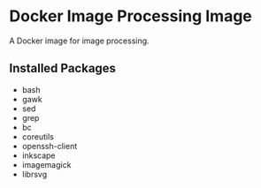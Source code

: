 # Docker Image Processing Image

A Docker image for image processing.

## Installed Packages

- bash
- gawk
- sed
- grep
- bc
- coreutils
- openssh-client
- inkscape
- imagemagick
- librsvg
